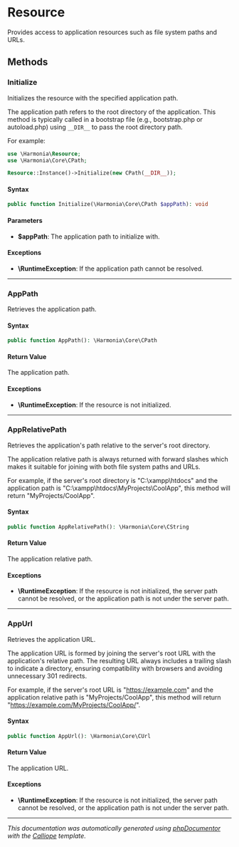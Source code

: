 # Resource

Provides access to application resources such as file system paths and URLs.

## Methods

### Initialize

Initializes the resource with the specified application path.

The application path refers to the root directory of the application.
This method is typically called in a bootstrap file (e.g., bootstrap.php
or autoload.php) using `__DIR__` to pass the root directory path.

For example:
```php
use \Harmonia\Resource;
use \Harmonia\Core\CPath;

Resource::Instance()->Initialize(new CPath(__DIR__));
```

#### Syntax

```php
public function Initialize(\Harmonia\Core\CPath $appPath): void
```

#### Parameters

- **$appPath**: The application path to initialize with.

#### Exceptions

- **\RuntimeException**: If the application path cannot be resolved.

---

### AppPath

Retrieves the application path.

#### Syntax

```php
public function AppPath(): \Harmonia\Core\CPath
```

#### Return Value

The application path.

#### Exceptions

- **\RuntimeException**: If the resource is not initialized.

---

### AppRelativePath

Retrieves the application's path relative to the server's root directory.

The application relative path is always returned with forward slashes
which makes it suitable for joining with both file system paths and URLs.

For example, if the server's root directory is "C:\xampp\htdocs" and the
application path is "C:\xampp\htdocs\MyProjects\CoolApp", this method will
return "MyProjects/CoolApp".

#### Syntax

```php
public function AppRelativePath(): \Harmonia\Core\CString
```

#### Return Value

The application relative path.

#### Exceptions

- **\RuntimeException**: If the resource is not initialized, the server path cannot be resolved, or the application path is not under the server path.

---

### AppUrl

Retrieves the application URL.

The application URL is formed by joining the server's root URL with the
application's relative path. The resulting URL always includes a trailing
slash to indicate a directory, ensuring compatibility with browsers and
avoiding unnecessary 301 redirects.

For example, if the server's root URL is "https://example.com" and the
application relative path is "MyProjects/CoolApp", this method will
return "https://example.com/MyProjects/CoolApp/".

#### Syntax

```php
public function AppUrl(): \Harmonia\Core\CUrl
```

#### Return Value

The application URL.

#### Exceptions

- **\RuntimeException**: If the resource is not initialized, the server path cannot be resolved, or the application path is not under the server path.

---

*This documentation was automatically generated using [phpDocumentor](http://www.phpdoc.org/) with the [Calliope](https://github.com/DaphneWebFramework/Calliope) template.*
